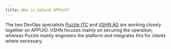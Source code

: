 ```yaml
---
title: Who is behind APPUiO?
---
```

The two DevOps specialists [Puzzle ITC](https://www.puzzle.ch/) and [VSHN AG](https://vshn.ch/) are working closely together on APPUiO. VSHN focuses mainly on securing the operation, whereas Puzzle mainly engineers the platform and integrates this for clients where necessary.

